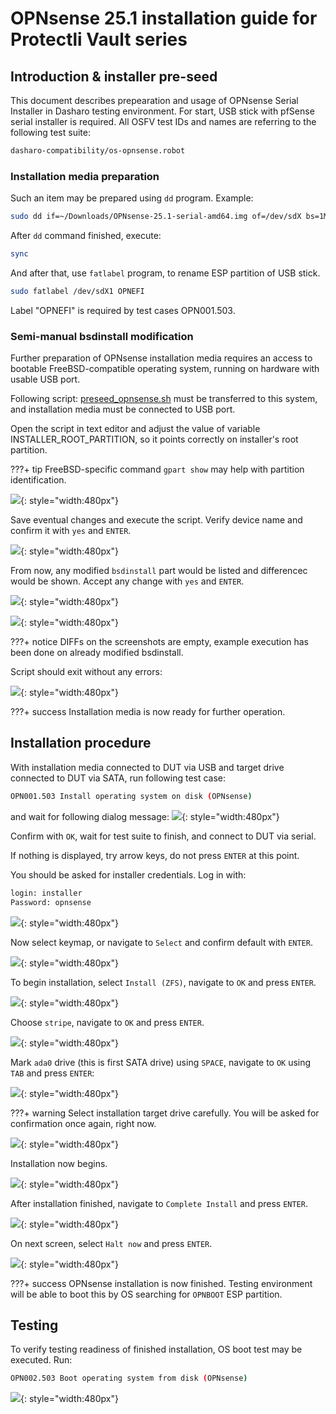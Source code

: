 # OPNsense 25.1 installation guide for Protectli Vault series

## Introduction & installer pre-seed

This document describes prepearation and usage of OPNsense Serial Installer
in Dasharo testing environment. For start, USB stick with pfSense serial
installer is required. All OSFV test IDs and names are referring to the following
test suite:

```bash
dasharo-compatibility/os-opnsense.robot
```

### Installation media preparation

Such an item may be prepared using `dd` program. Example:

```bash
sudo dd if=~/Downloads/OPNsense-25.1-serial-amd64.img of=/dev/sdX bs=1M status=progress

```

After `dd` command finished, execute:

```bash
sync
```

And after that, use `fatlabel` program, to rename ESP partition of USB stick.

```bash
sudo fatlabel /dev/sdX1 OPNEFI
```

Label "OPNEFI" is required by test cases OPN001.503.

### Semi-manual bsdinstall modification

Further preparation of OPNsense installation media requires an access to bootable
FreeBSD-compatible operating system, running on hardware with usable USB port.

Following script: [preseed_opnsense.sh](https://github.com/Dasharo/open-source-firmware-validation/blob/develop/scripts/freebsd/preseed_opnsense.sh)
must be transferred to this system, and installation media must be connected
to USB port.

Open the script in text editor and adjust the value of variable
INSTALLER_ROOT_PARTITION, so it points correctly on installer's root partition.

???+ tip
    FreeBSD-specific command `gpart show` may help with partition identification.

![](../../images/opnsense/opnsense_preseed0.png){: style="width:480px"}

Save eventual changes and execute the script. Verify device name and confirm it
with `yes` and `ENTER`.

![](../../images/opnsense/opnsense_preseed1.png){: style="width:480px"}

From now, any modified `bsdinstall` part would be listed and differencec would be
shown. Accept any change with `yes` and `ENTER`.

![](../../images/opnsense/opnsense_preseed2.png){: style="width:480px"}

![](../../images/opnsense/opnsense_preseed3.png){: style="width:480px"}

???+ notice
    DIFFs on the screenshots are empty, example execution has been done on
    already modified bsdinstall.

Script should exit without any errors:

![](../../images/opnsense/opnsense_preseed4.png){: style="width:480px"}

???+ success
    Installation media is now ready for further operation.

## Installation procedure

With installation media connected to DUT via USB and target drive connected to DUT
via SATA, run following test case:

```bash
OPN001.503 Install operating system on disk (OPNsense)
```

and wait for following dialog message:
![](../../images/opnsense/opnsense_serial.png){: style="width:480px"}

Confirm with `OK`, wait for test suite to finish, and connect to DUT via serial.

If nothing is displayed, try arrow keys, do not press `ENTER` at this point.

You should be asked for installer credentials. Log in with:
```bash
login: installer
Password: opnsense
```
![](../../images/opnsense/opnsense_installer_login.png){: style="width:480px"}

Now select keymap, or navigate to `Select` and confirm default with `ENTER`.

![](../../images/opnsense/opnsense_keymap.png){: style="width:480px"}

To begin installation, select `Install (ZFS)`, navigate to `OK` and press `ENTER`.

![](../../images/opnsense/opnsense_zfs1.png){: style="width:480px"}

Choose `stripe`, navigate to `OK` and press `ENTER`.

![](../../images/opnsense/opnsense_zfs2.png){: style="width:480px"}

Mark `ada0` drive (this is first SATA drive) using `SPACE`, navigate to `OK`
using `TAB` and press `ENTER`:

![](../../images/opnsense/opnsense_zfs3.png){: style="width:480px"}

???+ warning
    Select installation target drive carefully. You will be asked for
    confirmation once again, right now.

![](../../images/opnsense/opnsense_zfs4.png){: style="width:480px"}

Installation now begins.

![](../../images/opnsense/opnsense_installation.png){: style="width:480px"}

After installation finished, navigate to `Complete Install` and press `ENTER`.

![](../../images/opnsense/opnsense_exit.png){: style="width:480px"}

On next screen, select `Halt now` and press `ENTER`.

![](../../images/opnsense/opnsense_power.png){: style="width:480px"}

???+ success
    OPNsense installation is now finished. Testing environment will be able to boot
    this by OS searching for `OPNBOOT` ESP partition.

## Testing

To verify testing readiness of finished installation, OS boot test may be executed.
Run:

```bash
OPN002.503 Boot operating system from disk (OPNsense)
```

![](../../images/opnsense/opnsense_test.png){: style="width:480px"}

